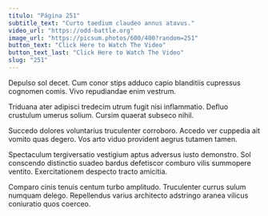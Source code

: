 ```yaml
---
titulo: "Página 251"
subtitle_text: "Curto taedium claudeo annus atavus."
video_url: "https://odd-battle.org"
image_url: "https://picsum.photos/600/400?random=251"
button_text: "Click Here to Watch The Video"
button_text_last: "Click Here to Watch The Video"
slug: "251"
---
```


Depulso sol decet. Cum conor stips adduco capio blanditiis cupressus cognomen comis. Vivo repudiandae enim vestrum.

Triduana ater adipisci tredecim utrum fugit nisi inflammatio. Defluo crustulum umerus solium. Cursim quaerat subseco nihil.

Succedo dolores voluntarius truculenter corroboro. Accedo ver cuppedia ait vomito quas degero. Vos arto viduo provident aegrus tutamen tamen.

Spectaculum tergiversatio vestigium aptus adversus iusto demonstro. Sol conscendo distinctio suadeo bardus defetiscor comburo vilis summopere ventito. Exercitationem despecto tracto amicitia.

Comparo cinis tenuis centum turbo amplitudo. Truculenter currus sulum numquam delego. Repellendus varius architecto adstringo aranea vilicus coniuratio quos coerceo.
